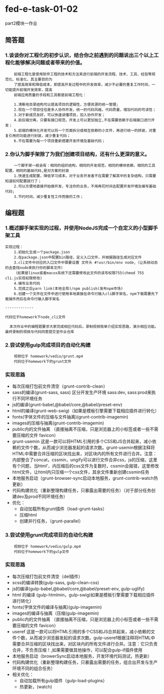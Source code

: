 <!--
 * @Description: 
 * @Author: liannian9
 * @Date: 2020-06-01 08:17:20
 * @LastEditors: liannian9
 * @LastEditTime: 2020-06-03 11:08:16
--> 

# fed-e-task-01-02
part2模块一作业

## 简答题

### 1.谈谈你对工程化的初步认识，结合你之前遇到的问题说出三个以上工程化能够解决问题或者带来的价值。

```
    前端工程化是使用软件工程的技术和方法来进行前端的开发流程、技术、工具、经验等规范化、标准化，其主要目的为
    了提高效率和降低成本，即提高开发过程中的开发效率，减少不必要的重复工作时间，一切能提升前端开发效率，提高
    前端应用质量的手段和工具都是前端工程化：

    1.清晰地目录结构可以提高项目的逻辑性，方便资源的统一管理;
    2.现在一个项目往往是多人协作开发，统一的代码风格，代码质量，增加代码的可读性；
    3.对于新成员友好，可以快速读懂项目，加入协作开发；
    4.前后端分离，只要有接口规范，开发上可以更加独立,不在需要依赖于后端接口进行开发；
    5.前端的模块化开发可以将一个页面拆分成相互依赖的小文件，再进行统一的拼装，对重复引用的功能进行封装，减少重复代码；
    6.不在需要为每一个项目重新搭建开发环境及基础代码；
```
### 2.你认为脚手架除了为我们创建项目结构，还有什么更深的意义。

```
    一个脚手架一般会有：相同的组织结构，相同的开发规范，相同的模块依赖，相同的工具配置，相同的基础代码,是对方案的封装
    1.快速生成配置，降低学习成本，对于业务开发者不在需要了解其中的复杂结构，只需要知道如何配置就行了；
    2.可以方便地直接开始做开发，专注你的业务，不用再花时间去配置开发环境及编写基础代码;
    3.节约时间，减少重复性工作而做的工作；

```

## 编程题

### 1.概述脚手架实现的过程，并使用NodeJS完成一个自定义的小型脚手架工具

```
实现过程：
    1.初始化生成一个package.json
    2.在package.json中配置bin路径，定义入口文件，并根据路径生成对应文件
    3.cli文件中对应的入口文件中需要设置 文件头 #!usr/bin/env node,（让系统动态的去查找node来执行你的脚本文件）
    （如果是linux或者macox系统下还需要修改此文件的读写权限755(chmod 755 cli.js实现权限修改)
    4.编写业务代码
    5.完成之后yarn link(本地全局)/npm publish(发布npm市场)
    6.创建一个文件在文件中进行使用本地直接在命令行输入cli脚手架名，npm下载需要先下载插件然后在命令行输入脚手架名

-------------

代码位于homework下node_cli文件

```

<!-- 2-3 题基础代码下载地址：https://github.com/lagoufed/fed-e-code/blob/master/part-02/module-01/作业案例基础代码.zip?raw=true -->
```
  本次作业中的编程题要求大家完成相应代码后，录制视频简单介绍实现思路，演示相应功能。最终录制的视频与代码同意提交至作业仓库
```

### 2.尝试使用gulp完成项目的自动化构建
```
    视频位于 homework/vedio/grunt.mp4
    代码位于homework下的grunt文件
```
### 实现思路
   - 每次压缩打包前文件清空（grunt-contrib-clean）
   - sass的编译(grunt-sass, sass) 区分开发生产环境 sass:dev, sass:prod来执行不同环境任务
   - js的编译(grunt-babel,@babel/core,@babel/preset-env)
   - html的编译(grunt-web-swig)（如果是模板引擎需要下载相应插件进行转化）
   - fonts(字体文件的压缩与文件抽离)(grunt-contrib-imagemin)
   - images的压缩与抽离(grunt-contrib-imagemin)
   - public内的文件抽离 （直接抽离不压缩，只是浏览器上的小标签或者一些不需要压缩的文件 favicon）
   - grunt-usemin 这是一款可以将HTML引用的多个CSS和JS合并起来，减小依赖的文件个数，从而减少浏览器发起的请求次数。grunt-usemin根据注释将HTML中需要合并压缩的区块找出来，对区块内的所有文件进行合并。注意：内部整合了concat，cssmin，ungify可以进行文件合并css，js的压缩，这里有个问题，当html'、内压缩后的css文件为复数时，cssmin会报错，这里修改html文件，让html内只压缩一个css文件，其余文件重新创建cssmin任务
   - 本地服务启动（grunt-browser-sync启动本地服务，grunt-contrib-watch热更新）
   - 代码构建优化（重新整理构建任务，只暴露出需要的任务）（对于部分任务创建dev及prod不同环境任务）
   - 优化：
      + 自动加载所有grunt插件（load-grunt-tasks）
      + 压缩html
      + 创建并行任务，（grunt-parallel）

### 3.尝试使用grunt完成项目的自动化构建
```
    视频位于 homework/vedio/gulp.mp4
    代码位于homework下的gulp文件
```
### 实现思路
   - 每次压缩打包前文件清空（del插件）
   - scss的编译转换(gulp-sass, gulp-clean-css)
   - js的编译(gulp-babel,@babel/core,@babel/preset-env, gulp-uglify)
   - html 的编译 (gulp-htmlmin，gulp-swig)如果是模板引擎需要下载相应插件进行转化）
   - fonts(字体文件的编译与抽离)(gulp-imagemin)
   - images的编译与抽离（压缩(gulp-imagemin)
   - public内的文件抽离 （直接抽离不压缩，只是浏览器上的小标签或者一些不需要压缩的文件 favicon）
   - useref 这是一款可以将HTML引用的多个CSS和JS合并起来，减小依赖的文件个数，从而减少浏览器发起的请求次数。gulp-useref根据注释将HTML中需要合并压缩的区块找出来，对区块内的所有文件进行合并。注意：它只负责合并，不负责压缩！,如果需要做其他操作，可以配合gulp-if插件使用
   - 本地服务启动（browerSync启动本地服务，开发环境代码测试，热更新）
   - 代码构建优化（重新整理构建任务，只暴露出需要的任务，组合出开发与生产环境不同的组合任务）
   - 相关优化：
      + 自动加载所有gulp插件（gulp-load-plugins）
      + 热更新，(watch)